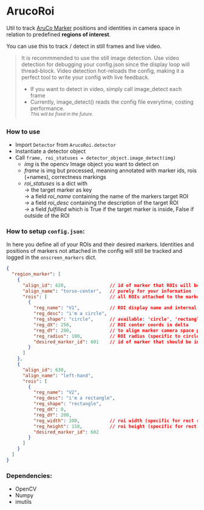 # ArucoRoi

Util to track [AruCo Marker](https://www.uco.es/investiga/grupos/ava/portfolio/aruco/) positions and identities in camera space in relation to predefined <b>regions of interest</b>.

<p> You can use this to track / detect in still frames and live video.

> It is recommmended to use the still image detection. Use video detection for debugging your config.json since the display loop will thread-block. Video detection hot-reloads the config, making it a perfect tool to write your config with live feedback.
> - If you want to detect in video, simply call image_detect each frame
> - Currently, image_detect() reads the config file everytime, costing performance.
> <br><sup><i>This will be fixed in the future.</i></sup>

### How to use
- Import `Detector` from `ArucoRoi.detector`
- Instantiate a detector object
- Call `frame, roi_statuses = detector_object.image_detect(img)`
    - <i>img</i> is the opencv Image object you want to detect on
    - <i>frame</i> is img but processed, meaning annotated with marker ids, rois (+names), correctness markings
    - <i>roi_statuses</i> is a dict with
        <br>-> the target marker as key
        <br>-> a field <i>roi_name</i> containing the name of the markers target ROI
        <br>-> a field <i>roi_desc</i> containing the description of the target ROI
        <br>-> a field <i>fulfilled</i> which is True if the target marker is inside, False if outside of the ROI

### How to setup `config.json`:
In here you define all of your ROIs and their desired markers. Identities and positions of markers not attached in the config will still be tracked and logged in the `onscreen_markers` dict.

```` JSON
{
  "region_marker": [
    {
      "align_id": 620,                // id of marker that ROIs will be in delta to
      "align_name": "torso-center",   // purely for your information
      "rois": [                       // all ROIs attached to the marker
        {
          "reg_name": "V1",           // ROI display name and internal dict key
          "reg_desc": "i'm a circle",
          "reg_shape": "circle",      // available: 'circle', 'rectangle' (rect see below)
          "reg_dX": 250,              // ROI center coords in delta
          "reg_dY": 200,              // to align marker camera space position
          "reg_radius": 100,          // ROI radius (specific to circle rois!)
          "desired_marker_id": 601    // id of marker that should be inside the ROI
        }
      ]
    },
    {
      "align_id": 630,
      "align_name": "left-hand",
      "rois": [
        {
          "reg_name": "V2",
          "reg_desc": "i'm a rectangle",
          "reg_shape": "rectangle",
          "reg_dX": 0,
          "reg_dY": 200,
          "reg_width": 200,           // roi width (specific for rect rois!)
          "reg_height": 150,          // roi height (specific for rect rois!)
          "desired_marker_id": 602
        }
      ]
    }
  ]
}
````

### Dependencies:
- OpenCV
- Numpy
- imutils

